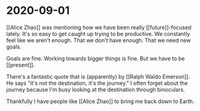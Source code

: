 # 2020-09-01
[[Alice Zhao]] was mentioning how we have been really [[future]]-focused lately. It's so easy to get caught up trying to be productive. We constantly feel like we aren't enough. That we don't have enough. That we need new goals.

Goals are fine. Working towards bigger things is fine. But we have to be [[present]].

There's a fantastic quote that is (apparently) by [[Ralph Waldo Emerson]]. He says "it's not the destination, it's the journey." I often forget about the journey because I'm busy looking at the destination through binoculars.

Thankfully I have people like [[Alice Zhao]] to bring me back down to Earth.

